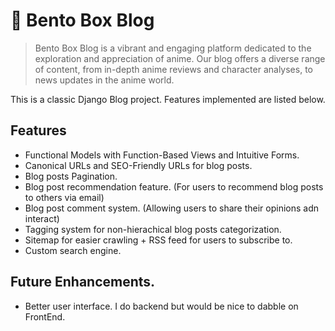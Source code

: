 # 🍱 Bento Box Blog

> Bento Box Blog is a vibrant and engaging platform dedicated to the exploration and appreciation of anime. Our blog offers a diverse range of content, from in-depth anime reviews and character analyses, to news updates in the anime world.

This is a classic Django Blog project. Features implemented are listed below.

## Features

- Functional Models with Function-Based Views and Intuitive Forms.
- Canonical URLs and SEO-Friendly URLs for blog posts.
- Blog posts Pagination.
- Blog post recommendation feature. (For users to recommend blog posts to others via email)
- Blog post comment system. (Allowing users to share their opinions adn interact)
- Tagging system for non-hierachical blog posts categorization.
- Sitemap for easier crawling + RSS feed for users to subscribe to.
- Custom search engine.


## Future Enhancements.

- Better user interface. I do backend but would be nice to dabble on FrontEnd.
